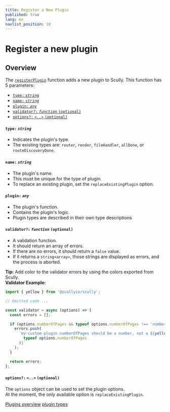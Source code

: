 ```yaml
---
title: Register a New Plugin
published: true
lang: en
navlist_position: 10
---
```


# Register a new plugin <!-- omit in toc -->

<div class="docs-link_table">
  <a class="view-in-repo" href="https://github.com/scullyio/scully/blob/main/libs/scully-schematics/src/add-plugin/index.ts"></a>
</div>

## Overview <!-- omit in toc -->

The [`registerPlugin`](https://github.com/scullyio/scully/blob/main/libs/scully-schematics/src/add-plugin/index.ts) function adds a new plugin to Scully. This function has 5 parameters:

<div class="docs-toc no-spacing"></div>

- [`type:` _`string`_](#type-string)
- [`name:` _`string`_](#name-string)
- [`plugin:` _`any`_](#plugin-any)
- [`validator?:` _`function`_ `(optional)`](#validator-function-optional)
- [`options?:` _`<..>`_ `(optional)`](#options--optional)

#### `type:` _`string`_

- Indicates the plugin's type.
- The existing types are: `router`, `render`, `fileHandler`, `allDone`, or `routeDiscoveryDone`.

#### `name:` _`string`_

- The plugin's name.
- This must be unique for the type of plugin.
- To replace an existing plugin, set the `replaceExistingPlugin` option.

#### `plugin:` _`any`_

- The plugin's function.
- Contains the plugin's logic.
- Plugin types are described in their own type descriptions

#### `validator?:` _`function`_ `(optional)`

- A validation function.
- It should return an array of errors.
- If there are no errors, it should return a `false` value.
- If it returns a `string<array>`, those strings are displayed as errors, and the process is aborted.

**Tip:** Add color to the validator errors by using the colors exported from Scully.  
**Validator Example:**

```typescript
import { yellow } from '@scullyio/scully';

// Omitted code ...

const validator = async (options) => {
  const errors = [];

  if (options.numberOfPages && typeof options.numberOfPages !== 'number') {
    errors.push(
      `my-custom-plugin numberOfPages should be a number, not a ${yellow(
        typeof options.numberOfPages
      )}`
    );
  }

  return errors;
};
```

#### `options?:` _`<..>`_ `(optional)`

The `options` object can be used to set the plugin options.  
At the moment, the only available option is `replaceExistingPlugin`.

<div class="docs-prev_next">
  <a class="prev" href="/docs/learn/plugins/overview">Plugins overview</a>
  <a class="next" href="/docs/learn/plugins/types/overview-">plugin types</a>
</div>
